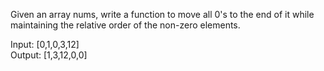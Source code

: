
Given an array nums, write a function to move all 0's to the end of it while maintaining the relative order of the non-zero elements.  

Input: [0,1,0,3,12]  
Output: [1,3,12,0,0]

